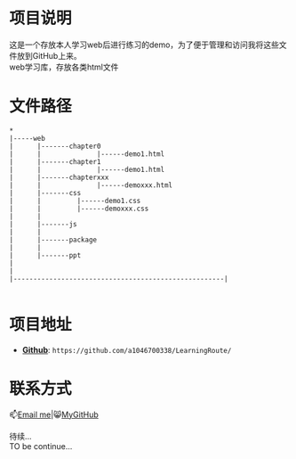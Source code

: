 # 项目说明
这是一个存放本人学习web后进行练习的demo，为了便于管理和访问我将这些文件放到GitHub上来。  
web学习库，存放各类html文件
# 文件路径
```
*
|-----web
|      |-------chapter0
|      |              |------demo1.html
|      |-------chapter1
|      |              |------demo1.html
|      |-------chapterxxx
|      |              |------demoxxx.html
|      |-------css
|      |         |------demo1.css
|      |         |------demoxxx.css
|      |
|      |-------js
|      |
|      |-------package
|      |
|      |-------ppt
|
|
|-----------------------------------------------------|


```
# 项目地址
- **[Github](https://github.com/a1046700338/LearningRoute/)**: `https://github.com/a1046700338/LearningRoute/`  

# 联系方式
📫[Email me](mailto:sakurafeiyu666@163.com)|😸[MyGitHub](https://github.com/a1046700338)

待续...  
TO be continue...

